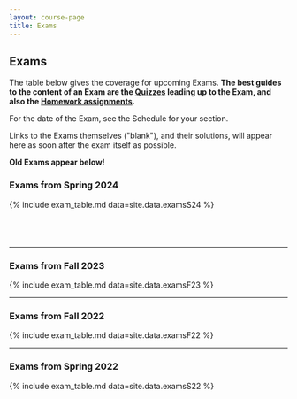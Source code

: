 ```yaml
---
layout: course-page
title: Exams
---
```


## Exams

The table below gives the coverage for upcoming Exams.  <b>The best guides to the content of an Exam are the [Quizzes](quizzes.html) leading up to the Exam, and also the [Homework assignments](homework.html).</b>

For the date of the Exam, see the Schedule for your section.

Links to the Exams themselves ("blank"), and their solutions, will appear here as soon after the exam itself as possible.

<b>Old Exams appear below!</b>

### Exams from Spring 2024

{% include exam_table.md  data=site.data.examsS24 %}

<div style="padding-bottom: 40px"></div>

---
### Exams from Fall 2023

{% include exam_table.md  data=site.data.examsF23 %}

---
### Exams from Fall 2022

{% include exam_table.md  data=site.data.examsF22 %}

---
### Exams from Spring 2022

{% include exam_table.md  data=site.data.examsS22 %}

<div style="padding-bottom: 20px"></div>
